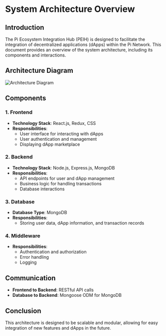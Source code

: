 # System Architecture Overview

## Introduction
The Pi Ecosystem Integration Hub (PEIH) is designed to facilitate the integration of decentralized applications (dApps) within the Pi Network. This document provides an overview of the system architecture, including its components and interactions.

## Architecture Diagram
![Architecture Diagram](path/to/PiEcosystemHub.jpeg)

## Components

### 1. Frontend
- **Technology Stack**: React.js, Redux, CSS
- **Responsibilities**:
  - User interface for interacting with dApps
  - User authentication and management
  - Displaying dApp marketplace

### 2. Backend
- **Technology Stack**: Node.js, Express.js, MongoDB
- **Responsibilities**:
  - API endpoints for user and dApp management
  - Business logic for handling transactions
  - Database interactions

### 3. Database
- **Database Type**: MongoDB
- **Responsibilities**:
  - Storing user data, dApp information, and transaction records

### 4. Middleware
- **Responsibilities**:
  - Authentication and authorization
  - Error handling
  - Logging

## Communication
- **Frontend to Backend**: RESTful API calls
- **Database to Backend**: Mongoose ODM for MongoDB

## Conclusion
This architecture is designed to be scalable and modular, allowing for easy integration of new features and dApps in the future.
